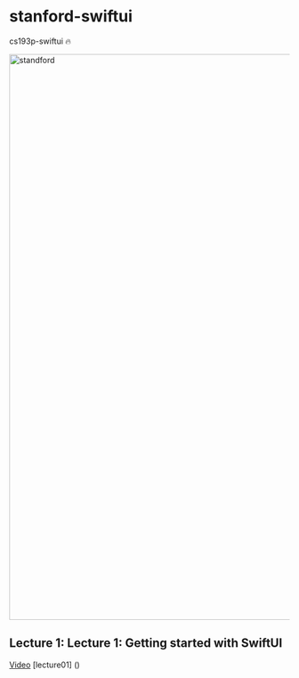 # stanford-swiftui
cs193p-swiftui 🔥

<img width="1016" alt="standford" src="https://user-images.githubusercontent.com/94977962/146293152-098aaedd-b826-4951-adf6-60e1cd5798a2.png">

## Lecture 1: Lecture 1: Getting started with SwiftUI
[Video](https://youtu.be/bqu6BquVi2M)
[lecture01] ()
